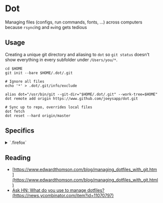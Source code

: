 # Dot
Managing files (configs, run commands, fonts, ...) across computers because `rsync`ing and `mv`ing gets tedious

## Usage
Creating a unique git directory and aliasing to `dot` so `git status` doesn't show everything in every subfolder under `/Users/you/*`. 
```
cd $HOME
git init --bare $HOME/.dot/.git

# Ignore all files
echo '*' > .dot/.git/info/exclude

alias dot="/usr/bin/git --git-dir="$HOME/.dot/.git" --work-tree=$HOME"
dot remote add origin https://www.github.com/joeysapp/dot.git

# Sync up to repo, overrides local files
dot fetch
dot reset --hard origin/master
```

## Specifics
<details><summary>`.firefox`</summary>
* Goto `about:profiles` on Firefox, create a new default profile pointing here.
* userChrome is for the application window itself
** e.g. I want each tab on Firefox to have a custom font
* userContent is custom css styling for websites
** e.g. "I want to always hide a certain div on a certain site"
** e.g. "I want the youtube player to utilize the entire app window 100%"

</details>

## Reading
* [https://www.edwardthomson.com/blog/managing_dotfiles_with_git.htm](https://www.edwardthomson.com/blog/managing_dotfiles_with_git.html)
* [Ask HN: What do you use to manage dotfiles? (https://news.ycombinator.com/item?id=11070797)](https://news.ycombinator.com/item?id=11070797)
